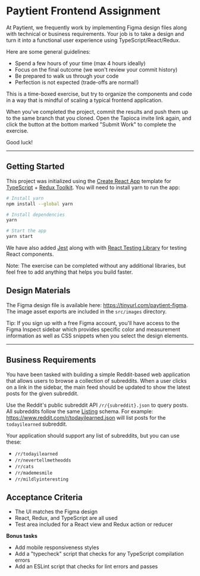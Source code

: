 # Paytient Frontend Assignment

At Paytient, we frequently work by implementing Figma design files along with
technical or business requirements. Your job is to take a design and turn it
into a functional user experience using TypeScript/React/Redux.

Here are some general guidelines:
- Spend a few hours of your time (max 4 hours ideally)
- Focus on the final outcome (we won't review your commit history)
- Be prepared to walk us through your code
- Perfection is not expected (trade-offs are normal!)

This is a time-boxed exercise, but try to organize the components and code
in a way that is mindful of scaling a typical frontend application.

When you've completed the project, commit the results and push them up to the
same branch that you cloned. Open the Tapioca invite link again, and click
the button at the bottom marked "Submit Work" to complete the exercise.

Good luck!

***

## Getting Started

This project was initialized using the [Create React App](https://github.com/facebook/create-react-app)
template for [TypeScript](https://typescriptlang.org/) + [Redux Toolkit](https://redux-toolkit.js.org/).
You will need to install yarn to run the app:

```sh
# Install yarn
npm install --global yarn

# Install dependencies
yarn

# Start the app
yarn start
```

We have also added [Jest](https://jestjs.io/) along with with [React Testing Library](https://testing-library.com)
for testing React components.

Note: The exercise can be completed without any additional libraries, but feel free to
add anything that helps you build faster. 

## Design Materials

The Figma design file is available here: https://tinyurl.com/paytient-figma. The
image asset exports are included in the `src/images` directory.

Tip: If you sign up with a free Figma account, you'll have access to the
Figma Inspect sidebar which provides specific color and measurement information
as well as CSS snippets when you select the design elements.

***

## Business Requirements

You have been tasked with building a simple Reddit-based web application that
allows users to browse a collection of subreddits. When a user clicks on a
link in the sidebar, the main feed should be updated to show the latest posts
for the given subreddit.

Use the Reddit's public subreddit API `/r/{subreddit}.json` to query posts. All
subreddits follow the same [Listing](https://www.reddit.com/dev/api/#listings) schema.
For example: https://www.reddit.com/r/todayilearned.json will list posts for the
`todayilearned` subreddit.

Your application should support any list of subreddits, but you can use these:
- `/r/todayilearned`
- `/r/nevertellmetheodds`
- `/r/cats`
- `/r/mademesmile`
- `/r/mildlyinteresting`

## Acceptance Criteria

- The UI matches the Figma design
- React, Redux, and TypeScript are all used
- Test area included for a React view and Redux action or reducer

**Bonus tasks**

- Add mobile responsiveness styles
- Add a "typecheck" script that checks for any TypeScript compilation errors
- Add an ESLint script that checks for lint errors and passes
